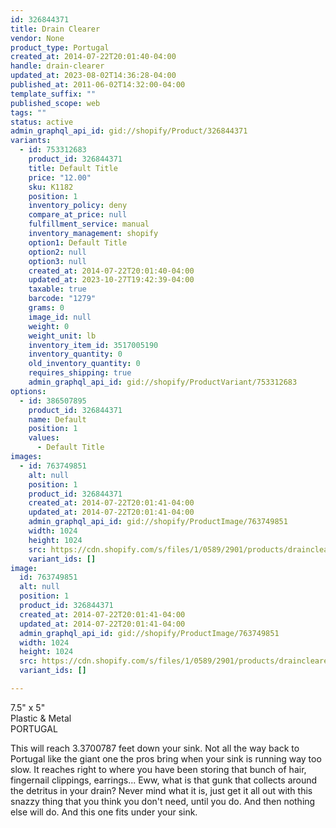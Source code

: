 ```yaml
---
id: 326844371
title: Drain Clearer
vendor: None
product_type: Portugal
created_at: 2014-07-22T20:01:40-04:00
handle: drain-clearer
updated_at: 2023-08-02T14:36:28-04:00
published_at: 2011-06-02T14:32:00-04:00
template_suffix: ""
published_scope: web
tags: ""
status: active
admin_graphql_api_id: gid://shopify/Product/326844371
variants:
  - id: 753312683
    product_id: 326844371
    title: Default Title
    price: "12.00"
    sku: K1182
    position: 1
    inventory_policy: deny
    compare_at_price: null
    fulfillment_service: manual
    inventory_management: shopify
    option1: Default Title
    option2: null
    option3: null
    created_at: 2014-07-22T20:01:40-04:00
    updated_at: 2023-10-27T19:42:39-04:00
    taxable: true
    barcode: "1279"
    grams: 0
    image_id: null
    weight: 0
    weight_unit: lb
    inventory_item_id: 3517005190
    inventory_quantity: 0
    old_inventory_quantity: 0
    requires_shipping: true
    admin_graphql_api_id: gid://shopify/ProductVariant/753312683
options:
  - id: 386507895
    product_id: 326844371
    name: Default
    position: 1
    values:
      - Default Title
images:
  - id: 763749851
    alt: null
    position: 1
    product_id: 326844371
    created_at: 2014-07-22T20:01:41-04:00
    updated_at: 2014-07-22T20:01:41-04:00
    admin_graphql_api_id: gid://shopify/ProductImage/763749851
    width: 1024
    height: 1024
    src: https://cdn.shopify.com/s/files/1/0589/2901/products/drainclearer-mix.jpeg?v=1406073701
    variant_ids: []
image:
  id: 763749851
  alt: null
  position: 1
  product_id: 326844371
  created_at: 2014-07-22T20:01:41-04:00
  updated_at: 2014-07-22T20:01:41-04:00
  admin_graphql_api_id: gid://shopify/ProductImage/763749851
  width: 1024
  height: 1024
  src: https://cdn.shopify.com/s/files/1/0589/2901/products/drainclearer-mix.jpeg?v=1406073701
  variant_ids: []

---
```


7.5" x 5"  
Plastic & Metal  
PORTUGAL

This will reach 3.3700787 feet down your sink. Not all the way back to Portugal like the giant one the pros bring when your sink is running way too slow. It reaches right to where you have been storing that bunch of hair, fingernail clippings, earrings... Eww, what is that gunk that collects around the detritus in your drain? Never mind what it is, just get it all out with this snazzy thing that you think you don't need, until you do. And then nothing else will do. And this one fits under your sink.